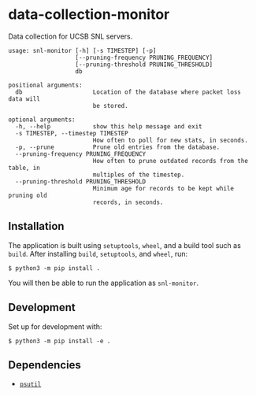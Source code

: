 # data-collection-monitor #
Data collection for UCSB SNL servers.
```console
usage: snl-monitor [-h] [-s TIMESTEP] [-p]
                   [--pruning-frequency PRUNING_FREQUENCY]
                   [--pruning-threshold PRUNING_THRESHOLD]
                   db

positional arguments:
  db                    Location of the database where packet loss data will
                        be stored.

optional arguments:
  -h, --help            show this help message and exit
  -s TIMESTEP, --timestep TIMESTEP
                        How often to poll for new stats, in seconds.
  -p, --prune           Prune old entries from the database.
  --pruning-frequency PRUNING_FREQUENCY
                        How often to prune outdated records from the table, in
                        multiples of the timestep.
  --pruning-threshold PRUNING_THRESHOLD
                        Minimum age for records to be kept while pruning old
                        records, in seconds.
```

## Installation ##
The application is built using `setuptools`, `wheel`, and a build tool such as
`build`. After installing `build`, `setuptools`, and `wheel`, run:
```console
$ python3 -m pip install .
```
You will then be able to run the application as `snl-monitor`.

## Development ##
Set up for development with:

```console
$ python3 -m pip install -e .
```

## Dependencies ##
- [`psutil`](https://pypi.org/project/psutil/)
